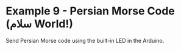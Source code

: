 # Example 9 - Persian Morse Code (سلام World!)

Send Persian Morse code using the built-in LED in the Arduino.

